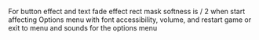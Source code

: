 For button effect and text fade effect rect mask softness is / 2 when start affecting
Options menu with font accessibility, volume, and restart game or exit to menu and sounds for the options menu